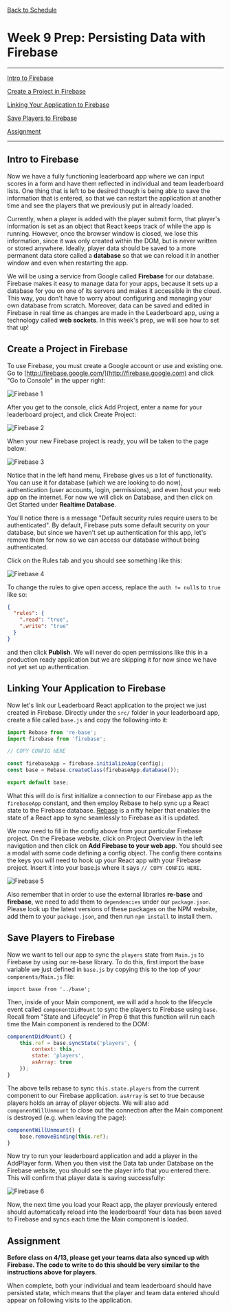 [Back to Schedule](../schedule.md)

# Week 9 Prep: Persisting Data with Firebase

---

[Intro to Firebase](#intro-to-firebase)

[Create a Project in Firebase](#create-a-project-in-firebase)

[Linking Your Application to Firebase](#linking-your-application-to-firebase)

[Save Players to Firebase](#save-players-to-firebase)

[Assignment](#assignment)

---

## Intro to Firebase

Now we have a fully functioning leaderboard app where we can input scores in a form and have them reflected in individual and team leaderboard lists. One thing that is left to be desired though is being able to save the information that is entered, so that we can restart the application at another time and see the players that we previously put in already loaded.

Currently, when a player is added with the player submit form, that player's information is set as an object that React keeps track of while the app is running. However, once the browser window is closed, we lose this information, since it was only created within the DOM, but is never written or stored anywhere. Ideally, player data should be saved to a more permanent data store called a **database** so that we can reload it in another window and even when restarting the app.

We will be using a service from Google called **Firebase** for our database. Firebase makes it easy to manage data for your apps, because it sets up a database for you on one of its servers and makes it accessible in the cloud. This way, you don't have to worry about configuring and managing your own database from scratch. Moreover, data can be saved and edited in Firebase in real time as changes are made in the Leaderboard app, using a technology called **web sockets**. In this week's prep, we will see how to set that up!

## Create a Project in Firebase

To use Firebase, you must create a Google account or use and existing one. Go to [http://firebase.google.com/](http://firebase.google.com) and click "Go to Console" in the upper right:

![Firebase 1](../images/09/firebase1.png)

After you get to the console, click Add Project, enter a name for your leaderboard project, and click Create Project:

![Firebase 2](../images/09/firebase2.png)

When your new Firebase project is ready, you will be taken to the page below:

![Firebase 3](../images/09/firebase3.png)

Notice that in the left hand menu, Firebase gives us a lot of functionality. You can use it for database (which we are looking to do now), authentication (user accounts, login, permissions), and even host your web app on the internet. For now we will click on Database, and then click on Get Started under **Realtime Database**.

You'll notice there is a message "Default security rules require users to be authenticated". By default, Firebase puts some default security on your database, but since we haven't set up authentication for this app, let's remove them for now so we can access our database without being authenticated.

Click on the Rules tab and you should see something like this:

![Firebase 4](../images/09/firebase4.png)

To change the rules to give open access, replace the `auth != null`s to `true` like so:

```json
{
  "rules": {
    ".read": "true",
    ".write": "true"
  }
}
```

and then click **Publish**. We will never do open permissions like this in a production ready application but we are skipping it for now since we have not yet set up authentication.

## Linking Your Application to Firebase

Now let's link our Leaderboard React application to the project we just created in Firebase. Directly under the `src/` folder in your leaderboard app, create a file called `base.js` and copy the following into it:

```js
import Rebase from 're-base';
import firebase from 'firebase';

// COPY CONFIG HERE

const firebaseApp = firebase.initializeApp(config);
const base = Rebase.createClass(firebaseApp.database());

export default base;
```

What this will do is first initialize a connection to our Firebase app as the `firebaseApp` constant, and then employ Rebase to help sync up a React state to the Firebase database. [Rebase](https://github.com/tylermcginnis/re-base) is a nifty helper that enables the state of a React app to sync seamlessly to Firebase as it is updated.

We now need to fill in the config above from your particular Firebase project. On the Firebase website, click on Project Overview in the left navigation and then click on **Add Firebase to your web app**. You should see a modal with some code defining a config object. The config there contains the keys you will need to hook up your React app with your Firebase project. Insert it into your base.js where it says `// COPY CONFIG HERE`.

![Firebase 5](../images/09/firebase5.png)

Also remember that in order to use the external libraries **re-base** and **firebase**, we need to add them to `dependencies` under our `package.json`. Please look up the latest versions of these packages on the NPM website, add them to your `package.json`, and then run `npm install` to install them.

## Save Players to Firebase

Now we want to tell our app to sync the `players` state from `Main.js` to Firebase by using our re-base library. To do this, first import the base variable we just defined in `base.js` by copying this to the top of your `components/Main.js` file:

`import base from '../base';`

Then, inside of your Main component, we will add a hook to the lifecycle event called `componentDidMount` to sync the players to Firebase using `base`. Recall from "State and Lifecycle" in Prep 6 that this function will run each time the Main component is rendered to the DOM:

```js
componentDidMount() {
    this.ref = base.syncState('players', {
        context: this,
        state: 'players',
        asArray: true
    });
}
```

The above tells rebase to sync `this.state.players` from the current component to our Firebase application. `asArray` is set to true because players holds an array of player objects. We will also add `componentWillUnmount` to close out the connection after the Main component is destroyed (e.g. when leaving the page):

```js
componentWillUnmount() {
    base.removeBinding(this.ref);
}
```

Now try to run your leaderboard application and add a player in the AddPlayer form. When you then visit the Data tab under Database on the Firebase website, you should see the player info that you entered there. This will confirm that player data is saving successfully:

![Firebase 6](../images/09/firebase6.png)

Now, the next time you load your React app, the player previously entered should automatically reload into the leaderboard! Your data has been saved to Firebase and syncs each time the Main component is loaded.

## Assignment

**Before class on 4/13, please get your teams data also synced up with Firebase. The code to write to do this should be very similar to the instructions above for players.**

When complete, both your individual and team leaderboard should have persisted state, which means that the player and team data entered should appear on following visits to the application.